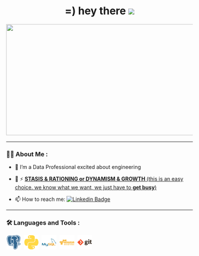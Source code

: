  <div id="header" align="center">
 <h1>
  =) hey there
  <img src="https://media.giphy.com/media/hvRJCLFzcasrR4ia7z/giphy.gif" width="50px"/>
</h1>
</div>
<div align="center">
  <img src="https://media.giphy.com/media/dWesBcTLavkZuG35MI/giphy.gif" width="600" height="300"/>
</div>

---

### :man_technologist: About Me :

- :telescope: I’m a Data Professional excited about engineering

- :seedling: :zap: [**STASIS & RATIONING or DYNAMISM & GROWTH** (this is an easy choice. we know what we want, we just have to **get busy**)](https://github.com/EbookFoundation/free-programming-books) 

- :mailbox: How to reach me: [![Linkedin Badge](https://img.shields.io/badge/-KTurau-blue?style=flat&logo=Linkedin&logoColor=white)](https://www.linkedin.com/in/kiryl-turau-abb022177/)

---

### :hammer_and_wrench: Languages and Tools :
<div>
  <img src="https://github.com/devicons/devicon/blob/master/icons/postgresql/postgresql-plain.svg" title="PostgreSQL" alt="PostgreSQL" width="40" height="40"/>&nbsp;
  <img src="https://github.com/devicons/devicon/blob/master/icons/python/python-plain.svg" title="Python"  alt="Python" width="40" height="40"/>&nbsp;
  <img src="https://github.com/devicons/devicon/blob/master/icons/mysql/mysql-original-wordmark.svg" title="MySQL"  alt="MySQL" width="40" height="40"/>&nbsp;
  <img src="https://github.com/devicons/devicon/blob/master/icons/amazonwebservices/amazonwebservices-plain-wordmark.svg" title="AWS" alt="AWS" width="40" height="40"/>&nbsp;
  <img src="https://github.com/devicons/devicon/blob/master/icons/git/git-original-wordmark.svg" title="Git" **alt="Git" width="40" height="40"/>
</div>
